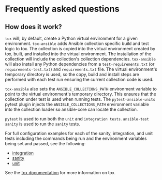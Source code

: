 # Frequently asked questions

## How does it work?

`tox` will, by default, create a Python virtual environment for a given environment. `tox-ansible` adds Ansible collection specific build and test logic to tox. The collection is copied into the virtual environment created by tox, built, and installed into the virtual environment. The installation of the collection will include the collection's collection dependencies. `tox-ansible` will also install any Python dependencies from a `test-requirements.txt` (or `requirements-test.txt`) and `requirements.txt` file. The virtual environment's temporary directory is used, so the copy, build and install steps are performed with each test run ensuring the current collection code is used.

`tox-ansible` also sets the `ANSIBLE_COLLECTIONS_PATH` environment variable to point to the virtual environment's temporary directory. This ensures that the collection under test is used when running tests. The `pytest-ansible-units` pytest plugin injects the `ANSIBLE_COLLECTIONS_PATH` environment variable into the collection loader so ansible-core can locate the collection.

`pytest` is used to run both the `unit` and `integration tests`.
`ansible-test sanity` is used to run the `sanity` tests.

For full configuration examples for each of the sanity, integration, and unit tests including the commands being run and the environment variables being set and passed, see the following:

- [integration](https://github.com/ansible/tox-ansible/blob/main/docs/integration.ini)
- [sanity](https://github.com/ansible/tox-ansible/blob/main/docs/sanity.ini)
- [unit](https://github.com/ansible/tox-ansible/blob/main/docs/unit.ini)

See the [tox documentation](https://tox.readthedocs.io/en/latest/) for more information on tox.
